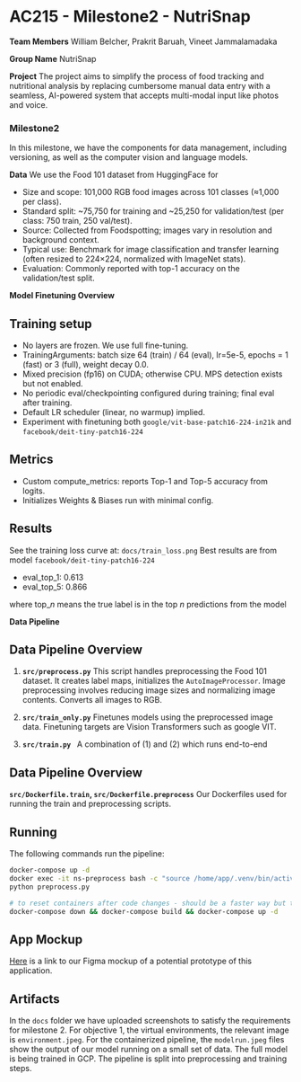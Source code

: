 # AC215 - Milestone2 - NutriSnap

**Team Members**
William Belcher, Prakrit Baruah, Vineet Jammalamadaka

**Group Name**
NutriSnap

**Project**
The project aims to simplify the process of food tracking and nutritional analysis by replacing cumbersome manual data entry with a seamless, AI-powered system that accepts multi-modal input like photos and voice.

### Milestone2

In this milestone, we have the components for data management, including versioning, as well as the computer vision and language models.

**Data**
We use the Food 101 dataset from HuggingFace for
- Size and scope: 101,000 RGB food images across 101 classes (≈1,000 per class).
- Standard split: ~75,750 for training and ~25,250 for validation/test (per class: 750 train, 250 val/test).
- Source: Collected from Foodspotting; images vary in resolution and background context.
- Typical use: Benchmark for image classification and transfer learning (often resized to 224×224, normalized with ImageNet stats).
- Evaluation: Commonly reported with top-1 accuracy on the validation/test split.

**Model Finetuning Overview**
## Training setup
- No layers are frozen. We use full fine-tuning.
- TrainingArguments: batch size 64 (train) / 64 (eval), lr=5e-5, epochs = 1 (fast) or 3 (full), weight decay 0.0.
- Mixed precision (fp16) on CUDA; otherwise CPU. MPS detection exists but not enabled.
- No periodic eval/checkpointing configured during training; final eval after training.
- Default LR scheduler (linear, no warmup) implied.
- Experiment with finetuning both `google/vit-base-patch16-224-in21k` and `facebook/deit-tiny-patch16-224` 

## Metrics
- Custom compute_metrics: reports Top-1 and Top-5 accuracy from logits.
- Initializes Weights & Biases run with minimal config.

## Results
See the training loss curve at: `docs/train_loss.png`
Best results are from model `facebook/deit-tiny-patch16-224`
- eval_top_1: 0.613
- eval_top_5: 0.866

where top_*n* means the true label is in the top *n* predictions from the model

**Data Pipeline**

## Data Pipeline Overview

1. **`src/preprocess.py`**
   This script handles preprocessing the Food 101 dataset. It creates label maps, initializes the `AutoImageProcessor`. Image preprocessing involves reducing image sizes and normalizing image contents. Converts all images to RGB.

2. **`src/train_only.py`**
   Finetunes models using the preprocessed image data. Finetuning targets are Vision Transformers such as google VIT.

3. **`src/train.py `**
   A combination of (1) and (2) which runs end-to-end

## Data Pipeline Overview
**`src/Dockerfile.train`, `src/Dockerfile.preprocess`**
Our Dockerfiles used for running the train and preprocessing scripts. 

## Running

The following commands run the pipeline:

```bash
docker-compose up -d
docker exec -it ns-preprocess bash -c "source /home/app/.venv/bin/activate && bash"
python preprocess.py

# to reset containers after code changes - should be a faster way but this just works for now
docker-compose down && docker-compose build && docker-compose up -d
```

## App Mockup

[Here](https://www.figma.com/proto/Ztdsl6iNBXV3wxQly5oRDY/Tummy?node-id=117-429&t=Cqv92EjHamGnqijE-1) is a link to our Figma mockup of a potential prototype of this application.

## Artifacts

In the `docs` folder we have uploaded screenshots to satisfy the requirements for milestone 2. For objective 1, the virtual environments, the relevant image is `environment.jpeg`. For the containerized pipeline, the `modelrun.jpeg` files show the output of our model running on a small set of data. The full model is being trained in GCP. The pipeline is split into preprocessing and training steps.
